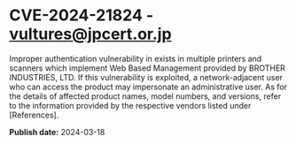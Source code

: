 # CVE-2024-21824 - vultures@jpcert.or.jp

Improper authentication vulnerability in exists in multiple printers and scanners which implement Web Based Management provided by BROTHER INDUSTRIES, LTD. If this vulnerability is exploited, a network-adjacent user who can access the product may impersonate an administrative user. As for the details of affected product names, model numbers, and versions, refer to the information provided by the respective vendors listed under [References].

**Publish date:** 2024-03-18
